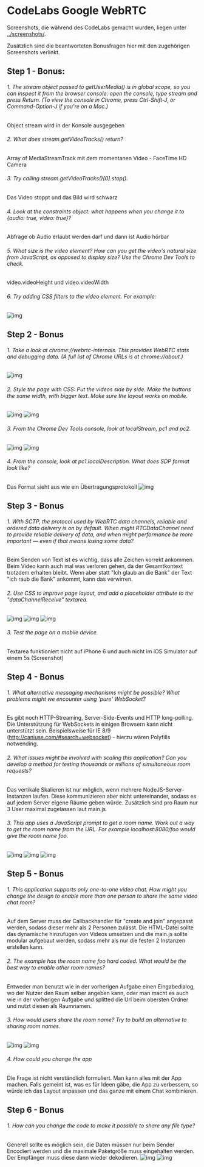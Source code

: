 # CodeLabs Google WebRTC

Screenshots, die während des CodeLabs gemacht wurden, liegen unter [../screenshots/](../screenshots/).

Zusätzlich sind die beantworteten Bonusfragen hier mit den zugehörigen Screenshots verlinkt.


## Step 1 - Bonus:

###### 1. The stream object passed to getUserMedia() is in global scope, so you can inspect it from the browser console: open the console, type stream and press Return. (To view the console in Chrome, press Ctrl-Shift-J, or Command-Option-J if you're on a Mac.)
Object stream wird in der Konsole ausgegeben

###### 2. What does stream.getVideoTracks() return?
Array of MediaStreamTrack mit dem momentanen Video - FaceTime HD Camera

###### 3. Try calling stream.getVideoTracks()[0].stop().
Das Video stoppt und das Bild wird schwarz

###### 4. Look at the constraints object: what happens when you change it to {audio: true, video: true}?
Abfrage ob Audio erlaubt werden darf und dann ist Audio hörbar

###### 5. What size is the video element? How can you get the video's natural size from JavaScript, as opposed to display size? Use the Chrome Dev Tools to check.
video.videoHeight und video.videoWidth

###### 6. Try adding CSS filters to the video element. For example:
![img](../screenshots/step-1-part4.png)



## Step 2 - Bonus

###### 1. Take a look at chrome://webrtc-internals. This provides WebRTC stats and debugging data. (A full list of Chrome URLs is at chrome://about.)
![img](../screenshots/step-2-part1.png)

###### 2. Style the page with CSS: Put the videos side by side. Make the buttons the same width, with bigger text. Make sure the layout works on mobile.
![img](../screenshots/step-2-part3.png)
![img](../screenshots/step-2-part4.png)


###### 3. From the Chrome Dev Tools console, look at localStream, pc1 and pc2.
![img](../screenshots/step-2-part5.png)
![img](../screenshots/step-2-part6.png)


###### 4. From the console, look at pc1.localDescription. What does SDP format look like?
Das Format sieht aus wie ein Übertragungsprotokoll
![img](../screenshots/step-2-part6.png)


## Step 3 - Bonus

###### 1. With SCTP, the protocol used by WebRTC data channels, reliable and ordered data delivery is on by default. When might RTCDataChannel need to provide reliable delivery of data, and when might performance be more important — even if that means losing some data?
Beim Senden von Text ist es wichtig, dass alle Zeichen korrekt ankommen. Beim Video kann auch mal was verloren gehen, da der Gesamtkontext trotzdem erhalten bleibt. Wenn aber statt "Ich glaub an die Bank" der Text "ich raub die Bank" ankommt, kann das verwirren.

###### 2. Use CSS to improve page layout, and add a placeholder attribute to the "dataChannelReceive" textarea.
![img](../screenshots/step-3-part1.png)
![img](../screenshots/step-3-part2.png)
![img](../screenshots/step-3-part3.png)

###### 3. Test the page on a mobile device.
Textarea funktioniert nicht auf iPhone 6 und auch nicht im iOS Simulator auf einem 5s (Screenshot)


## Step 4 - Bonus

###### 1. What alternative messaging mechanisms might be possible? What problems might we encounter using 'pure' WebSocket?
Es gibt noch HTTP-Streaming, Server-Side-Events und HTTP long-polling. Die Unterstützung für WebSockets in einigen Browsern kann nicht unterstützt sein. Beispielsweise für IE 8/9 (http://caniuse.com/#search=websocket) - hierzu wären Polyfills notwending.

###### 2. What issues might be involved with scaling this application? Can you develop a method for testing thousands or millions of simultaneous room requests?
Das vertikale Skalieren ist nur möglich, wenn mehrere NodeJS-Server-Instanzen laufen. Diese kommunizieren aber nicht untereinander, sodass es auf jedem Server eigene Räume geben würde. Zusätzlich sind pro Raum nur 3 User maximal zugelassen laut main.js

###### 3. This app uses a JavaScript prompt to get a room name. Work out a way to get the room name from the URL. For example localhost:8080/foo would give the room name foo.
![img](../screenshots/step-4-part3.png)
![img](../screenshots/step-4-part4.png)
![img](../screenshots/step-4-part5.png)

## Step 5 - Bonus

###### 1. This application supports only one-to-one video chat. How might you change the design to enable more than one person to share the same video chat room?
Auf dem Server muss der Callbackhandler für "create and join" angepasst werden, sodass dieser mehr als 2 Personen zulässt. Die HTML-Datei sollte das dynamische hinzufügen von Videos umsetzen und die main.js sollte modular aufgebaut werden, sodass mehr als nur die festen 2 Instanzen erstellen kann.

###### 2. The example has the room name foo hard coded. What would be the best way to enable other room names?
Entweder man benutzt wie in der vorherigen Aufgabe einen Eingabedialog, wo der Nutzer den Raum selber angeben kann, oder man macht es auch wie in der vorherigen Aufgabe und splitted die Url beim obersten Ordner und nutzt diesen als Raumnamen.

###### 3. How would users share the room name? Try to build an alternative to sharing room names.
![img](../screenshots/step-5-part1.png)
![img](../screenshots/step-5-part2.png)

###### 4. How could you change the app
Die Frage ist nicht verständlich formuliert. Man kann alles mit der App machen. Falls gemeint ist, was es für Ideen gäbe, die App zu verbessern, so würde ich das Layout anpassen und das ganze mit einem Chat kombinieren.


## Step 6 - Bonus

###### 1. How can you change the code to make it possible to share any file type?
Generell sollte es möglich sein, die Daten müssen nur beim Sender Encodiert werden und die maximale Paketgröße muss eingehalten werden. Der Empfänger muss diese dann wieder dekodieren.
![img](../screenshots/step-6-part0.png)
![img](../screenshots/step-6-part1.png)
